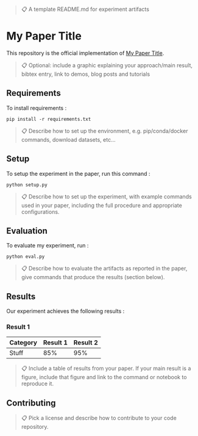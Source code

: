 > 📋 A template README.md for experiment artifacts

# My Paper Title

This repository is the official implementation of [My Paper Title](https://arxiv.org/abs/2030.12345).

> 📋 Optional: include a graphic explaining your approach/main result, bibtex entry, link to demos, blog posts and tutorials

## Requirements

To install requirements :

```setup
pip install -r requirements.txt
```

> 📋 Describe how to set up the environment, e.g. pip/conda/docker commands, download datasets, etc...

## Setup

To setup the experiment in the paper, run this command :

```setup
python setup.py
```

> 📋 Describe how to set up the experiment, with example commands used in your paper, including the full procedure and appropriate configurations.

## Evaluation

To evaluate my experiment, run :

```eval
python eval.py
```

> 📋 Describe how to evaluate the artifacts as reported in the paper, give commands that produce the results (section below).

## Results

Our experiment achieves the following results :

### Result 1

| Category | Result 1 | Result 2 |
| -------- | -------- | -------- |
| Stuff    | 85%      | 95%      |

> 📋 Include a table of results from your paper. If your main result is a figure, include that figure and link to the command or notebook to reproduce it.

## Contributing

> 📋 Pick a license and describe how to contribute to your code repository.
